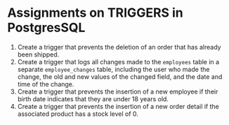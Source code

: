 # Assignments on TRIGGERS in PostgresSQL

1. Create a trigger that prevents the deletion of an order that has already been shipped.
1. Create a trigger that logs all changes made to the `employees` table in a separate `employee_changes` table, including the user who made the change, the old and new values of the changed field, and the date and time of the change.
1. Create a trigger that prevents the insertion of a new employee if their birth date indicates that they are under 18 years old.
1. Create a trigger that prevents the insertion of a new order detail if the associated product has a stock level of 0.
